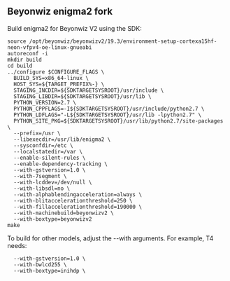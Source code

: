 Beyonwiz enigma2 fork
---------------------

Build enigma2 for Beyonwiz V2 using the SDK:

    source /opt/beyonwiz/beyonwizv2/19.3/environment-setup-cortexa15hf-neon-vfpv4-oe-linux-gnueabi
    autoreconf -i
    mkdir build
    cd build
    ../configure $CONFIGURE_FLAGS \
      BUILD_SYS=x86_64-linux \
      HOST_SYS=${TARGET_PREFIX%-} \
      STAGING_INCDIR=${SDKTARGETSYSROOT}/usr/include \
      STAGING_LIBDIR=${SDKTARGETSYSROOT}/usr/lib \
      PYTHON_VERSION=2.7 \
      PYTHON_CPPFLAGS=-I${SDKTARGETSYSROOT}/usr/include/python2.7 \
      PYTHON_LDFLAGS="-L${SDKTARGETSYSROOT}/usr/lib -lpython2.7" \
      PYTHON_SITE_PKG=${SDKTARGETSYSROOT}/usr/lib/python2.7/site-packages \
      --prefix=/usr \
      --libexecdir=/usr/lib/enigma2 \
      --sysconfdir=/etc \
      --localstatedir=/var \
      --enable-silent-rules \
      --enable-dependency-tracking \
      --with-gstversion=1.0 \
      --with-7segment \
      --with-lcddev=/dev/null \
      --with-libsdl=no \
      --with-alphablendingacceleration=always \
      --with-blitaccelerationthreshold=250 \
      --with-fillaccelerationthreshold=190000 \
      --with-machinebuild=beyonwizv2 \
      --with-boxtype=beyonwizv2
    make

To build for other models, adjust the --with arguments.
For example, T4 needs:

      --with-gstversion=1.0 \
      --with-bwlcd255 \
      --with-boxtype=inihdp \
